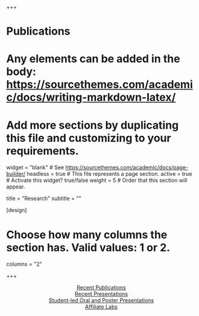 +++
# Publications
# Any elements can be added in the body: https://sourcethemes.com/academic/docs/writing-markdown-latex/
# Add more sections by duplicating this file and customizing to your requirements.

widget = "blank"  # See https://sourcethemes.com/academic/docs/page-builder/
headless = true  # This file represents a page section.
active = true  # Activate this widget? true/false
weight = 5  # Order that this section will appear.

title = "Research"
subtitle = ""

[design]
  # Choose how many columns the section has. Valid values: 1 or 2.
  columns = "2"

+++

<p style="text-align:center;"><a href = "https://lucid-banach-66be79.netlify.com/research/#publications">Recent Publications</a><br>
<a href = "https://lucid-banach-66be79.netlify.com/research/#presentations">Recent Presentations</a><br>
<a href = "https://lucid-banach-66be79.netlify.com/research/#studentpres">Student-led Oral and Poster Presentations</a><br>
<a href = "https://lucid-banach-66be79.netlify.com/research/#affiliates">Affiliate Labs</a></p><br>
